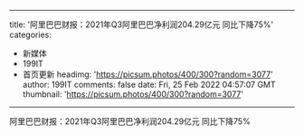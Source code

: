 
---
title: '阿里巴巴财报：2021年Q3阿里巴巴净利润204.29亿元 同比下降75%'
categories: 
 - 新媒体
 - 199IT
 - 首页更新
headimg: 'https://picsum.photos/400/300?random=3077'
author: 199IT
comments: false
date: Fri, 25 Feb 2022 04:57:07 GMT
thumbnail: 'https://picsum.photos/400/300?random=3077'
---

<div>   
阿里巴巴财报：2021年Q3阿里巴巴净利润204.29亿元 同比下降75%  
</div>
            